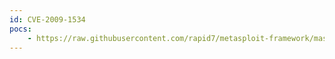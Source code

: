 ```yaml
---
id: CVE-2009-1534
pocs:
    - https://raw.githubusercontent.com/rapid7/metasploit-framework/master/modules/exploits/windows/browser/ms09_043_owc_htmlurl.rb
---
```

